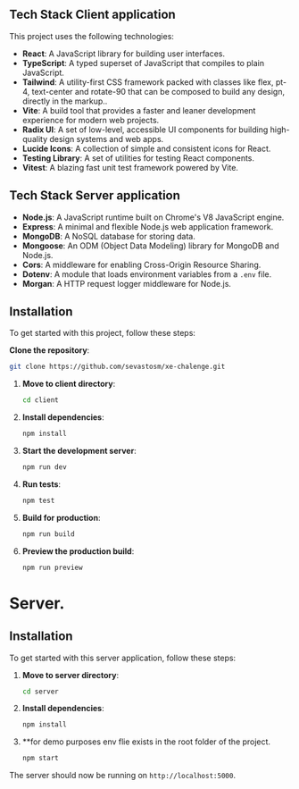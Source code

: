 ## Tech Stack Client application

This project uses the following technologies:

- **React**: A JavaScript library for building user interfaces.
- **TypeScript**: A typed superset of JavaScript that compiles to plain JavaScript.
- **Tailwind**: A utility-first CSS framework packed with classes like flex, pt-4, text-center and rotate-90 that can be composed to build any design, directly in the markup..
- **Vite**: A build tool that provides a faster and leaner development experience for modern web projects.
- **Radix UI**: A set of low-level, accessible UI components for building high-quality design systems and web apps.
- **Lucide Icons**: A collection of simple and consistent icons for React.
- **Testing Library**: A set of utilities for testing React components.
- **Vitest**: A blazing fast unit test framework powered by Vite.

## Tech Stack Server application

- **Node.js**: A JavaScript runtime built on Chrome's V8 JavaScript engine.
- **Express**: A minimal and flexible Node.js web application framework.
- **MongoDB**: A NoSQL database for storing data.
- **Mongoose**: An ODM (Object Data Modeling) library for MongoDB and Node.js.
- **Cors**: A middleware for enabling Cross-Origin Resource Sharing.
- **Dotenv**: A module that loads environment variables from a `.env` file.
- **Morgan**: A HTTP request logger middleware for Node.js.

## Installation 
To get started with this project, follow these steps:

 **Clone the repository**:
   ```sh
   git clone https://github.com/sevastosm/xe-chalenge.git
   ```

1. **Move to client directory**:
   ```sh
   cd client
   ```

2. **Install dependencies**:
   ```sh
   npm install
   ```

3. **Start the development server**:
   ```sh
   npm run dev
   ```

4. **Run tests**:
   ```sh
   npm test
   ```

5. **Build for production**:
   ```sh
   npm run build
   ```

6. **Preview the production build**:
   ```sh
   npm run preview
   ```

# Server.

## Installation

To get started with this server application, follow these steps:

1. **Move to server directory**:
   ```sh
   cd server
   ```

2. **Install dependencies**:
   ```sh
   npm install
   ```

3. **for demo purposes env flie exists in the root folder of the project.
   ```sh
   npm start
   ```

The server should now be running on `http://localhost:5000`.





